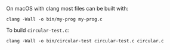On macOS with clang most files can be built with:

```
clang -Wall -o bin/my-prog my-prog.c
```

To build `circular-test.c`:

```
clang -Wall -o bin/circular-test circular-test.c circular.c
```
